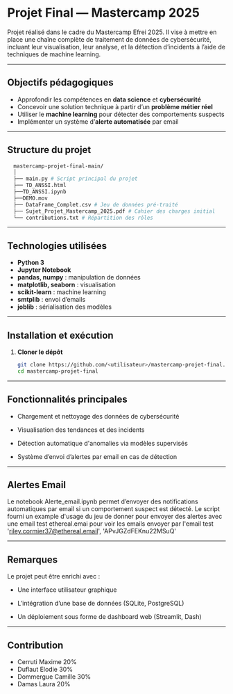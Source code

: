 # Projet Final — Mastercamp 2025

Projet réalisé dans le cadre du Mastercamp Efrei 2025. Il vise à mettre en place une chaîne complète de traitement de données de cybersécurité, incluant leur visualisation, leur analyse, et la détection d’incidents à l’aide de techniques de machine learning.

---

## Objectifs pédagogiques

- Approfondir les compétences en **data science** et **cybersécurité**
- Concevoir une solution technique à partir d’un **problème métier réel**
- Utiliser le **machine learning** pour détecter des comportements suspects
- Implémenter un système d’**alerte automatisée** par email

---

## Structure du projet


 ```bash
   mastercamp-projet-final-main/
   │
   ├── main.py # Script principal du projet
   ├── TD_ANSSI.html
   ├──TD_ANSSI.ipynb
   ├──DEMO.mov
   ├── DataFrame_Complet.csv # Jeu de données pré-traité
   ├── Sujet_Projet_Mastercamp_2025.pdf # Cahier des charges initial
   └── contributions.txt # Répartition des rôles
```


---

## Technologies utilisées

- **Python 3**
- **Jupyter Notebook**
- **pandas, numpy** : manipulation de données
- **matplotlib, seaborn** : visualisation
- **scikit-learn** : machine learning
- **smtplib** : envoi d’emails
- **joblib** : sérialisation des modèles

---

## Installation et exécution

1. **Cloner le dépôt**
   ```bash
   git clone https://github.com/<utilisateur>/mastercamp-projet-final.git
   cd mastercamp-projet-final
---
## Fonctionnalités principales

- Chargement et nettoyage des données de cybersécurité

- Visualisation des tendances et des incidents

- Détection automatique d'anomalies via modèles supervisés

- Système d’envoi d’alertes par email en cas de détection
  
---
## Alertes Email

Le notebook Alerte_email.ipynb permet d’envoyer des notifications automatiques par email si un comportement suspect est détecté. 
Le script fourni un example d'usage du jeu de donner pour envoyer des alertes avec une email test ethereal.emai pour voir les emails envoyer par l'email test 'riley.cormier37@ethereal.email', 'APvJGZdFEKnu22MSuQ'

---
## Remarques

Le projet peut être enrichi avec :

- Une interface utilisateur graphique

- L’intégration d’une base de données (SQLite, PostgreSQL)

- Un déploiement sous forme de dashboard web (Streamlit, Dash)

---
## Contribution

- Cerruti Maxime 20%
- Duflaut Elodie 30%
- Dommergue Camille 30%
- Damas Laura 20%



